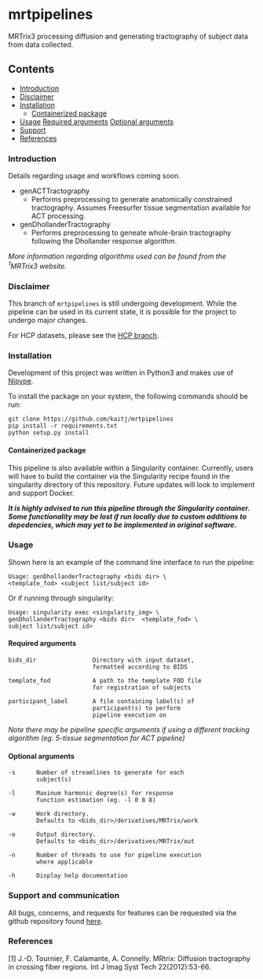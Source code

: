 # mrtpipelines

MRTrix3 processing diffusion and generating tractography of subject data from data collected.

## Contents
* [Introduction](#intro)
* [Disclaimer](#disclaimer)
* [Installation](#install)
    * [Containerized package](#container)
* [Usage](#usage)
    [Required arguments](#reqargs)
    [Optional arguments](#optargs)
* [Support](#support)
* [References](#references)

### <a name="intro"></a> Introduction
Details regarding usage and workflows coming soon.

* genACTTractography  
    * Performs preprocessing to generate anatomically constrained tractography. Assumes Freesurfer tissue segmentation available for ACT processing.
* genDhollanderTractography
    * Performs preprocessing to geneate whole-brain tractography following the Dhollander response algorithm.

_More information regarding algorithms used can be found from the <sup>1</sup>MRTrix3 website._

### <a name="disclaimer"></a> Disclaimer
This branch of `mrtpipelines` is still undergoing development. While the pipeline can be used in its current state, it is possible for the project to undergo major changes.

For HCP datasets, please see the [HCP branch](https://github.com/kaitj/mrtpipelines/tree/HCP).

### <a name="install"></a> Installation
Development of this project was written in Python3 and makes use of [Nipype](https://github.com/nipy/nipype).

To install the package on your system, the following commands should be run:
```
git clone https://github.com/kaitj/mrtpipelines
pip install -r requirements.txt
python setup.py install
```

#### <a name="container"></a> Containerized package
This pipeline is also available within a Singularity container. Currently, users will have to build the container via the Singularity recipe found in the singularity directory of this repository. Future updates will look to implement and support Docker.

<strong>_It is highly advised to run this pipeline through the Singularity container. Some functionality may be lost if run locally due to custom additions to depedencies, which may yet to be implemented in original software._</strong>

### <a name="usage"></a> Usage

Shown here is an example of the command line interface to run the pipeline:

```
Usage: genDhollanderTractography <bids dir> \
<template_fod> <subject list/subject id>
```

Or if running through singularity:

```
Usage: singularity exec <singularity_img> \
genDhollanderTractography <bids dir>  <template_fod> \
subject list/subject id>
```

#### <a name="reqargs"></a> Required arguments
```
bids_dir                Directory with input dataset,
                        formatted according to BIDS

template_fod            A path to the template FOD file
                        for registration of subjects

participant_label       A file containing label(s) of
                        participant(s) to perform
                        pipeline execution on
```
_Note there may be pipeline specific arguments if using a different tracking algorithm (eg. 5-tissue segmentation for ACT pipeline)_

#### <a name="optargs"></a> Optional arguments
```
-s      Number of streamlines to generate for each
        subject(s)

-l      Maxinum harmonic degree(s) for response
        function estimation (eg. -l 0 8 8)

-w      Work directory.
        Defaults to <bids_dir>/derivatives/MRTrix/work

-o      Output directory.
        Defaults to <bids_dir>/derivatives/MRTrix/out

-n      Number of threads to use for pipeline execution
        where applicable

-h      Display help documentation
```


### <a name="support"></a> Support and communication

All bugs, concerns, and requests for features can be requested via the github repository found [here](https://github.com/kaitj/mrtpipelines/issues).

### <a name="references"></a> References
[1] J.-D. Tournier, F. Calamante, A. Connelly. MRtrix: Diffusion tractography in crossing fiber regions. Int J Imag Syst Tech 22(2012):53-66.
